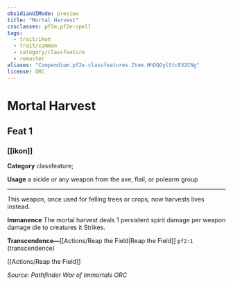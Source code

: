 ```yaml
---
obsidianUIMode: preview
title: "Mortal Harvest"
cssclasses: pf2e,pf2e-spell
tags:
  - trait/ikon
  - trait/common
  - category/classfeature
  - remaster
aliases: "Compendium.pf2e.classfeatures.Item.HhDQOylStcEVZCNg"
license: ORC
---
```

# Mortal Harvest
## Feat 1
### [[ikon]]

**Category** classfeature; 




**Usage** a sickle or any weapon from the axe, flail, or polearm group

* * *

This weapon, once used for felling trees or crops, now harvests lives instead.

**Immanence** The mortal harvest deals 1 persistent spirit damage per weapon damage die to creatures it Strikes.

**Transcendence—**[[Actions/Reap the Field|Reap the Field]] `pf2:1` (transcendence)

[[Actions/Reap the Field]]

*Source: Pathfinder War of Immortals*
*ORC*